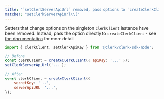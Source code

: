 ```yaml
---
title: '`setClerkServerApiUrl` removed, pass options to `createClerkClient` instead'
matcher: "setClerkServerApiUrl\\("
---
```


Setters that change options on the singleton `clerkClient` instance have been removed. Instead, pass the option directly to `createClerkClient` - see [the documentation](https://clerk.com/docs/references/nodejs/overview#customizing-resources) for more detail.

```js
import { clerkClient, setClerkApiKey } from '@clerk/clerk-sdk-node';

// Before
const clerkClient = createClerkClient({ apiKey: '...' });
setClerkServerApiUrl('...');

// After
const clerkClient = createClerkClient({
	secretKey: '...',
	serverApiURL: '...',
});
```
